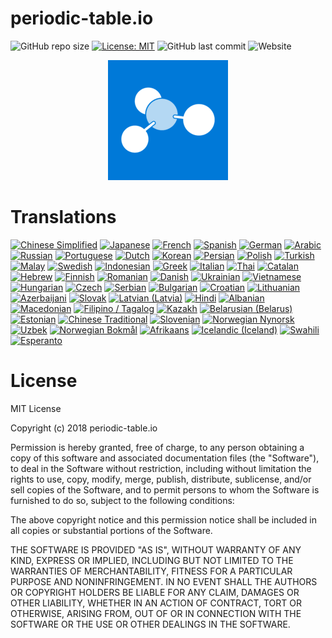 # periodic-table.io

![GitHub repo size](https://img.shields.io/github/repo-size/catchspider2002/periodic-table.io)
[![License: MIT](https://img.shields.io/badge/License-MIT-blue.svg)](https://opensource.org/licenses/MIT)
![GitHub last commit](https://img.shields.io/github/last-commit/catchspider2002/periodic-table.io)
![Website](https://img.shields.io/website?up_message=online&url=https%3A%2F%2Fperiodic-table.io%2F)


<div align="center">
  <img src="android-chrome-192x192.png" alt="periodic-table.io" />
</div>

# Translations

[![Chinese Simplified](https://img.shields.io/badge/Chinese%20Simplified-100.0%25-brightgreen)](https://windows-uwp.oneskyapp.com/collaboration)
[![Japanese](https://img.shields.io/badge/Japanese-98.6%25-green)](https://windows-uwp.oneskyapp.com/collaboration)
[![French](https://img.shields.io/badge/French-99.4%25-green)](https://windows-uwp.oneskyapp.com/collaboration)
[![Spanish](https://img.shields.io/badge/Spanish-99.4%25-green)](https://windows-uwp.oneskyapp.com/collaboration)
[![German](https://img.shields.io/badge/German-99.4%25-green)](https://windows-uwp.oneskyapp.com/collaboration)
[![Arabic](https://img.shields.io/badge/Arabic-99.2%25-green)](https://windows-uwp.oneskyapp.com/collaboration)
[![Russian](https://img.shields.io/badge/Russian-99.4%25-green)](https://windows-uwp.oneskyapp.com/collaboration)
[![Portuguese](https://img.shields.io/badge/Portuguese-99.4%25-green)](https://windows-uwp.oneskyapp.com/collaboration)
[![Dutch](https://img.shields.io/badge/Dutch-98.9%25-green)](https://windows-uwp.oneskyapp.com/collaboration)
[![Korean](https://img.shields.io/badge/Korean-99.4%25-green)](https://windows-uwp.oneskyapp.com/collaboration)
[![Persian](https://img.shields.io/badge/Persian-99.4%25-green)](https://windows-uwp.oneskyapp.com/collaboration)
[![Polish](https://img.shields.io/badge/Polish-94.1%25-green)](https://windows-uwp.oneskyapp.com/collaboration)
[![Turkish](https://img.shields.io/badge/Turkish-98.9%25-green)](https://windows-uwp.oneskyapp.com/collaboration)
[![Malay](https://img.shields.io/badge/Malay-71.5%25-yellow)](https://windows-uwp.oneskyapp.com/collaboration)
[![Swedish](https://img.shields.io/badge/Swedish-87.3%25-green)](https://windows-uwp.oneskyapp.com/collaboration)
[![Indonesian](https://img.shields.io/badge/Indonesian-99.2%25-green)](https://windows-uwp.oneskyapp.com/collaboration)
[![Greek](https://img.shields.io/badge/Greek-78.6%25-yellow)](https://windows-uwp.oneskyapp.com/collaboration)
[![Italian](https://img.shields.io/badge/Italian-99.4%25-green)](https://windows-uwp.oneskyapp.com/collaboration)
[![Thai](https://img.shields.io/badge/Thai-98.6%25-green)](https://windows-uwp.oneskyapp.com/collaboration)
[![Catalan](https://img.shields.io/badge/Catalan-99.2%25-green)](https://windows-uwp.oneskyapp.com/collaboration)
[![Hebrew](https://img.shields.io/badge/Hebrew-94.6%25-green)](https://windows-uwp.oneskyapp.com/collaboration)
[![Finnish](https://img.shields.io/badge/Finnish-97.7%25-green)](https://windows-uwp.oneskyapp.com/collaboration)
[![Romanian](https://img.shields.io/badge/Romanian-99.2%25-green)](https://windows-uwp.oneskyapp.com/collaboration)
[![Danish](https://img.shields.io/badge/Danish-80.6%25-green)](https://windows-uwp.oneskyapp.com/collaboration)
[![Ukrainian](https://img.shields.io/badge/Ukrainian-96.3%25-green)](https://windows-uwp.oneskyapp.com/collaboration)
[![Vietnamese](https://img.shields.io/badge/Vietnamese-99.4%25-green)](https://windows-uwp.oneskyapp.com/collaboration)
[![Hungarian](https://img.shields.io/badge/Hungarian-99.2%25-green)](https://windows-uwp.oneskyapp.com/collaboration)
[![Czech](https://img.shields.io/badge/Czech-98.9%25-green)](https://windows-uwp.oneskyapp.com/collaboration)
[![Serbian](https://img.shields.io/badge/Serbian-97.5%25-green)](https://windows-uwp.oneskyapp.com/collaboration)
[![Bulgarian](https://img.shields.io/badge/Bulgarian-98.9%25-green)](https://windows-uwp.oneskyapp.com/collaboration)
[![Croatian](https://img.shields.io/badge/Croatian-100.0%25-brightgreen)](https://windows-uwp.oneskyapp.com/collaboration)
[![Lithuanian](https://img.shields.io/badge/Lithuanian-67.3%25-yellow)](https://windows-uwp.oneskyapp.com/collaboration)
[![Azerbaijani](https://img.shields.io/badge/Azerbaijani-58.3%25-orange)](https://windows-uwp.oneskyapp.com/collaboration)
[![Slovak](https://img.shields.io/badge/Slovak-97.7%25-green)](https://windows-uwp.oneskyapp.com/collaboration)
[![Latvian (Latvia)](https://img.shields.io/badge/Latvian%20(Latvia)-67.0%25-yellow)](https://windows-uwp.oneskyapp.com/collaboration)
[![Hindi](https://img.shields.io/badge/Hindi-84.2%25-green)](https://windows-uwp.oneskyapp.com/collaboration)
[![Albanian](https://img.shields.io/badge/Albanian-68.5%25-yellow)](https://windows-uwp.oneskyapp.com/collaboration)
[![Macedonian](https://img.shields.io/badge/Macedonian-63.4%25-orange)](https://windows-uwp.oneskyapp.com/collaboration)
[![Filipino / Tagalog](https://img.shields.io/badge/Filipino%20/%20Tagalog-74.4%25-yellow)](https://windows-uwp.oneskyapp.com/collaboration)
[![Kazakh](https://img.shields.io/badge/Kazakh-69.6%25-yellow)](https://windows-uwp.oneskyapp.com/collaboration)
[![Belarusian (Belarus)](https://img.shields.io/badge/Belarusian%20(Belarus)-69.0%25-yellow)](https://windows-uwp.oneskyapp.com/collaboration)
[![Estonian](https://img.shields.io/badge/Estonian-63.4%25-orange)](https://windows-uwp.oneskyapp.com/collaboration)
[![Chinese Traditional](https://img.shields.io/badge/Chinese%20Traditional-88.7%25-green)](https://windows-uwp.oneskyapp.com/collaboration)
[![Slovenian](https://img.shields.io/badge/Slovenian-85.1%25-green)](https://windows-uwp.oneskyapp.com/collaboration)
[![Norwegian Nynorsk](https://img.shields.io/badge/Norwegian%20Nynorsk-73.2%25-yellow)](https://windows-uwp.oneskyapp.com/collaboration)
[![Uzbek](https://img.shields.io/badge/Uzbek-59.2%25-orange)](https://windows-uwp.oneskyapp.com/collaboration)
[![Norwegian Bokmål](https://img.shields.io/badge/Norwegian%20Bokmål-95.2%25-green)](https://windows-uwp.oneskyapp.com/collaboration)
[![Afrikaans](https://img.shields.io/badge/Afrikaans-0.0%25-red)](https://windows-uwp.oneskyapp.com/collaboration)
[![Icelandic (Iceland)](https://img.shields.io/badge/Icelandic%20(Iceland)-0.0%25-red)](https://windows-uwp.oneskyapp.com/collaboration)
[![Swahili](https://img.shields.io/badge/Swahili-0.0%25-red)](https://windows-uwp.oneskyapp.com/collaboration)
[![Esperanto](https://img.shields.io/badge/Esperanto-0.0%25-red)](https://windows-uwp.oneskyapp.com/collaboration)


# License

MIT License

Copyright (c) 2018 periodic-table.io

Permission is hereby granted, free of charge, to any person obtaining a copy of this software and associated documentation files (the "Software"), to deal in the Software without restriction, including without limitation the rights to use, copy, modify, merge, publish, distribute, sublicense, and/or sell copies of the Software, and to permit persons to whom the Software is furnished to do so, subject to the following conditions:

The above copyright notice and this permission notice shall be included in all copies or substantial portions of the Software.

THE SOFTWARE IS PROVIDED "AS IS", WITHOUT WARRANTY OF ANY KIND, EXPRESS OR IMPLIED, INCLUDING BUT NOT LIMITED TO THE WARRANTIES OF MERCHANTABILITY, FITNESS FOR A PARTICULAR PURPOSE AND NONINFRINGEMENT. IN NO EVENT SHALL THE AUTHORS OR COPYRIGHT HOLDERS BE LIABLE FOR ANY CLAIM, DAMAGES OR OTHER LIABILITY, WHETHER IN AN ACTION OF CONTRACT, TORT OR OTHERWISE, ARISING FROM, OUT OF OR IN CONNECTION WITH THE SOFTWARE OR THE USE OR OTHER DEALINGS IN THE SOFTWARE.
